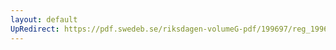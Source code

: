 ```yaml
---
layout: default
UpRedirect: https://pdf.swedeb.se/riksdagen-volumeG-pdf/199697/reg_199697/reg_199697_0188.pdf
---
```

